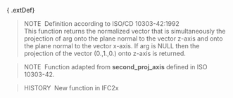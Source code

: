 { .extDef}
> NOTE&nbsp; Definition according to ISO/CD 10303-42:1992  
> This function returns the normalized vector that is simultaneously the projection of arg onto the plane normal to the vector z-axis and onto the plane normal to the vector x-axis. If arg is NULL then the projection of the vector (0.,1.,0.) onto z-axis is returned.

> NOTE&nbsp; Function adapted from **second_proj_axis** defined in ISO 10303-42.

> HISTORY&nbsp; New function in IFC2x
